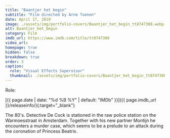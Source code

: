 ```yaml
---
title: "Baantjer het begin"
subtitle: "Film directed by Arne Toonen"
date: April 17, 2019
image: ./assets/img/portfolio-covers/Baantjer_het_begin_tt8747308.webp
alt: Baantjer_het_begin
category: Film
imdb_url: https://www.imdb.com/title/tt8747308
video_url: 
homepage: true
hidden: false
breakdown: true
order: 3
caption:
  role: "Visual Effects Supervisor"
  thumbnail: ./assets/img/portfolio-covers/Baantjer_het_begin_tt8747308.webp
---
```

Role: <span style="color:white">{{ page.caption.role | default: "N/A" }}</span>

[{{ page.date | date: "%d %B %Y" | default: "IMDb" }}]({{ page.imdb_url }}/releaseinfo/){:target="_blank"}

The 80's. Detective De Cock is stationed in the raw police station on the Warmoesstraat in Amsterdam. Together with his new partner Montijn he encounters a murder case, which seems to be a prelude to an attack during the coronation of Princess Beatrix.
